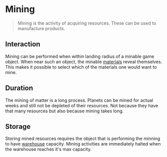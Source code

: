 # Mining

> Mining is the activity of acquiring resources. These can be used to
> manufacture products.

## Interaction

Mining can be performed when within landing radius of a minable game object.
When near such an object, the minable [materials](matter.md) reveal themselves.
This makes it possible to select which of the materials one would want to mine.

## Duration

The mining of matter is a long process. Planets can be mined for actual weeks and
still not be depleted of their resources. Not because they have that many
resources but also because mining takes long.

## Storage

Storing mined resources requires the object that is performing the minning to
have [warehouse](warehouse.md) capacity. Mining activities are immediately
halted when the warehouse reaches it's max capacity.
